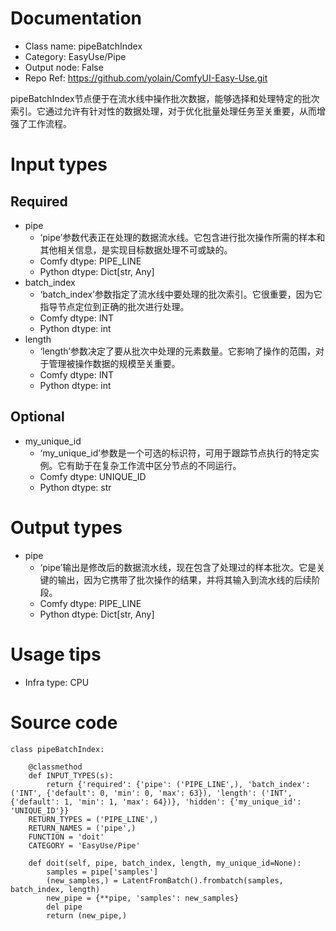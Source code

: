 # Documentation
- Class name: pipeBatchIndex
- Category: EasyUse/Pipe
- Output node: False
- Repo Ref: https://github.com/yolain/ComfyUI-Easy-Use.git

pipeBatchIndex节点便于在流水线中操作批次数据，能够选择和处理特定的批次索引。它通过允许有针对性的数据处理，对于优化批量处理任务至关重要，从而增强了工作流程。

# Input types
## Required
- pipe
    - ‘pipe’参数代表正在处理的数据流水线。它包含进行批次操作所需的样本和其他相关信息，是实现目标数据处理不可或缺的。
    - Comfy dtype: PIPE_LINE
    - Python dtype: Dict[str, Any]
- batch_index
    - ‘batch_index’参数指定了流水线中要处理的批次索引。它很重要，因为它指导节点定位到正确的批次进行处理。
    - Comfy dtype: INT
    - Python dtype: int
- length
    - ‘length’参数决定了要从批次中处理的元素数量。它影响了操作的范围，对于管理被操作数据的规模至关重要。
    - Comfy dtype: INT
    - Python dtype: int
## Optional
- my_unique_id
    - ‘my_unique_id’参数是一个可选的标识符，可用于跟踪节点执行的特定实例。它有助于在复杂工作流中区分节点的不同运行。
    - Comfy dtype: UNIQUE_ID
    - Python dtype: str

# Output types
- pipe
    - ‘pipe’输出是修改后的数据流水线，现在包含了处理过的样本批次。它是关键的输出，因为它携带了批次操作的结果，并将其输入到流水线的后续阶段。
    - Comfy dtype: PIPE_LINE
    - Python dtype: Dict[str, Any]

# Usage tips
- Infra type: CPU

# Source code
```
class pipeBatchIndex:

    @classmethod
    def INPUT_TYPES(s):
        return {'required': {'pipe': ('PIPE_LINE',), 'batch_index': ('INT', {'default': 0, 'min': 0, 'max': 63}), 'length': ('INT', {'default': 1, 'min': 1, 'max': 64})}, 'hidden': {'my_unique_id': 'UNIQUE_ID'}}
    RETURN_TYPES = ('PIPE_LINE',)
    RETURN_NAMES = ('pipe',)
    FUNCTION = 'doit'
    CATEGORY = 'EasyUse/Pipe'

    def doit(self, pipe, batch_index, length, my_unique_id=None):
        samples = pipe['samples']
        (new_samples,) = LatentFromBatch().frombatch(samples, batch_index, length)
        new_pipe = {**pipe, 'samples': new_samples}
        del pipe
        return (new_pipe,)
```
